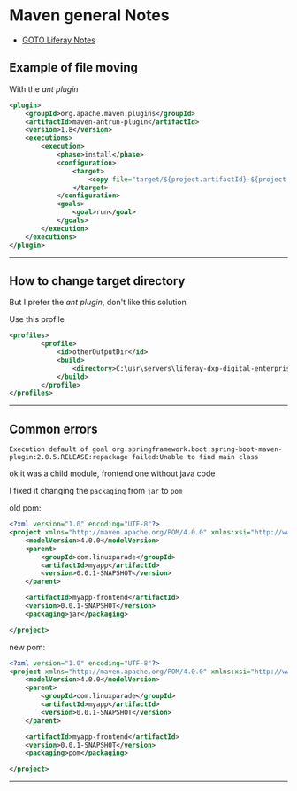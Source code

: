 # Maven general Notes

+ [GOTO Liferay Notes](liferay.md)

## Example of file moving

With the *ant plugin*

```xml
<plugin>
	<groupId>org.apache.maven.plugins</groupId>
	<artifactId>maven-antrun-plugin</artifactId>
	<version>1.8</version>
	<executions>
		<execution>
			<phase>install</phase>
			<configuration>
				<target>
					<copy file="target/${project.artifactId}-${project.version}.jar" tofile="C:\usr\servers\liferay-dxp-digital-enterprise-7.0-sp7\deploy/${project.artifactId}.jar"/>
				</target>
			</configuration>
			<goals>
				<goal>run</goal>
			</goals>
		</execution>
	</executions>
</plugin>
```

---

## How to change target directory

But I prefer the *ant plugin*, don't like this solution

Use this profile

```xml
<profiles>
        <profile>
            <id>otherOutputDir</id>
            <build>
                <directory>C:\usr\servers\liferay-dxp-digital-enterprise-7.0-sp7\deploy\</directory>
            </build>
        </profile>
</profiles>
```

---

## Common errors

```Execution default of goal org.springframework.boot:spring-boot-maven-plugin:2.0.5.RELEASE:repackage failed:Unable to find main class```

ok it was a child module, frontend one without java code

I fixed it changing the ```packaging``` from ```jar``` to ```pom```

old pom:

```xml
<?xml version="1.0" encoding="UTF-8"?>
<project xmlns="http://maven.apache.org/POM/4.0.0" xmlns:xsi="http://www.w3.org/2001/XMLSchema-instance" xsi:schemaLocation="http://maven.apache.org/POM/4.0.0 http://maven.apache.org/xsd/maven-4.0.0.xsd">
    <modelVersion>4.0.0</modelVersion>
    <parent>
        <groupId>com.linuxparade</groupId>
        <artifactId>myapp</artifactId>
        <version>0.0.1-SNAPSHOT</version>
    </parent>

    <artifactId>myapp-frontend</artifactId>
    <version>0.0.1-SNAPSHOT</version>
    <packaging>jar</packaging>

</project>
```

new pom:

```xml
<?xml version="1.0" encoding="UTF-8"?>
<project xmlns="http://maven.apache.org/POM/4.0.0" xmlns:xsi="http://www.w3.org/2001/XMLSchema-instance" xsi:schemaLocation="http://maven.apache.org/POM/4.0.0 http://maven.apache.org/xsd/maven-4.0.0.xsd">
    <modelVersion>4.0.0</modelVersion>
    <parent>
        <groupId>com.linuxparade</groupId>
        <artifactId>myapp</artifactId>
        <version>0.0.1-SNAPSHOT</version>
    </parent>

    <artifactId>myapp-frontend</artifactId>
    <version>0.0.1-SNAPSHOT</version>
    <packaging>pom</packaging>

</project>
```

---
